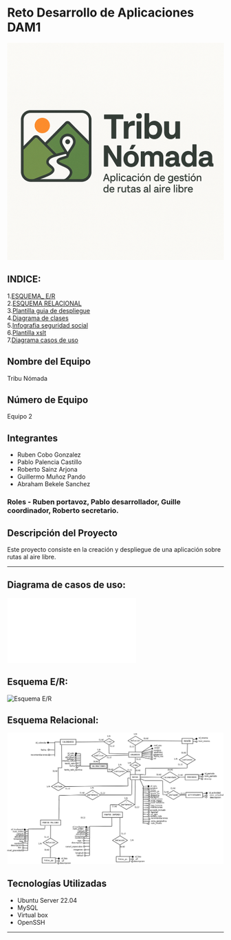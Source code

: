 # Reto Desarrollo de Aplicaciones DAM1  

![Logo](logo-tribu-nomada.png)

## INDICE:  
1.[ESQUEMA_ E/R](iagrama_ER_FINAL.png)  
2.[ESQUEMA RELACIONAL](https://github.com/rSainz21/DAM1_EQUIPO2_2425/blob/main/Bases%20de%20datos/relacional.PNG)  
3.[Plantilla guia de despliegue](https://github.com/rSainz21/DAM1_EQUIPO2_2425/blob/main/PLANTILLA%20GUIA%20DE%20DESPLIEGUE.docx)  
4.[Diagrama de clases](https://github.com/rSainz21/DAM1_EQUIPO2_2425/blob/rama-diagrama-de-clases/Diagrama%20de%20clases%20(sin%20m%C3%A9todos).jpg)  
5.[Infografia seguridad social](https://github.com/rSainz21/DAM1_EQUIPO2_2425/blob/rama-para-tarea-IPE/Infografia%20seguridad%20social.pdf)  
6.[Plantilla xslt](https://github.com/rSainz21/DAM1_EQUIPO2_2425/blob/creacion-de-plantillas-xslt/plantilla_xslt_grupo2.xslt)  
7.[Diagrama casos de uso](Diagrama%20de%20casos.jpg)  

## Nombre del Equipo  
Tribu Nómada  

## Número de Equipo  
Equipo 2   
  
## Integrantes  
- Ruben Cobo Gonzalez  
- Pablo Palencia Castillo  
- Roberto Sainz Arjona  
- Guillermo Muñoz Pando  
- Abraham Bekele Sanchez  
### Roles - Ruben portavoz, Pablo desarrollador, Guille coordinador, Roberto secretario.  
  
## Descripción del Proyecto  
Este proyecto consiste en la creación y despliegue de una aplicación sobre rutas al aire libre.  

---  

## Diagrama de casos de uso:  

![Diagrama casos de uso](Diagrama%20de%20casos.pdf)  


## Esquema E/R:  

![Esquema E/R](diagrama_ER_FINAL.png)   

## Esquema Relacional:  
![Esquema Relacional](./Bases%20de%20datos/diagrama_ER_FINAL.png)  


## Tecnologías Utilizadas  
- Ubuntu Server 22.04  
- MySQL   
- Virtual box  
- OpenSSH  

---  
